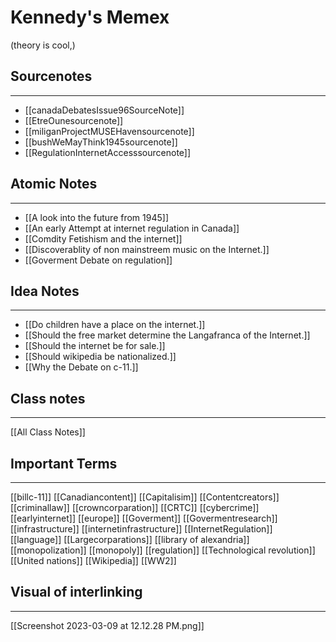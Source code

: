 # Kennedy's Memex
(theory is cool,)
## Sourcenotes
--- 
* [[canadaDebatesIssue96SourceNote]]
* [[EtreOunesourcenote]]
* [[miliganProjectMUSEHavensourcenote]]
* [[bushWeMayThink1945sourcenote]]
* [[RegulationInternetAccesssourcenote]]

## Atomic Notes 
---
* [[A look into the future from 1945]]
* [[An early Attempt at internet regulation in Canada]]
* [[Comdity Fetishism and the internet]]
* [[Discoverablity of non mainstreem music on the Internet.]]
* [[Goverment Debate on regulation]]



## Idea Notes
---
* [[Do children have a place on the internet.]]
* [[Should the free market determine the Langafranca of the Internet.]]
* [[Should the internet be for sale.]]
* [[Should wikipedia be nationalized.]]
* [[Why the Debate on c-11.]]


## Class notes 
---
[[All Class Notes]]

## Important Terms
--- 
[[billc-11]]
[[Canadiancontent]]
[[Capitalisim]]
[[Contentcreators]]
[[criminallaw]]
[[crowncorparation]]
[[CRTC]]
[[cybercrime]]
[[earlyinternet]]
[[europe]]
[[Goverment]]
[[Govermentresearch]]
[[infrastructure]]
[[internetinfrastructure]]
[[InternetRegulation]]
[[language]]
[[Largecorparations]]
[[library of alexandria]]
[[monopolization]]
[[monopoly]]
[[regulation]]
[[Technological revolution]]
[[United nations]]
[[Wikipedia]]
[[WW2]]

## Visual of interlinking 
---
[[Screenshot 2023-03-09 at 12.12.28 PM.png]]